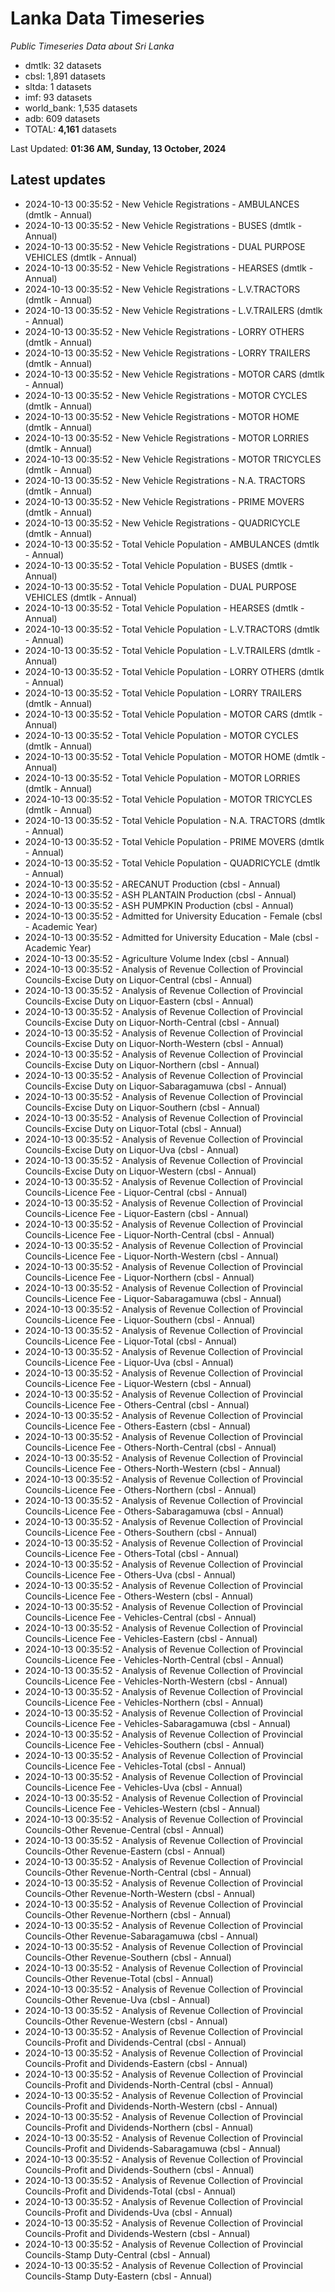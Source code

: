 # Lanka Data Timeseries
*Public Timeseries Data about Sri Lanka*

* dmtlk: 32 datasets
* cbsl: 1,891 datasets
* sltda: 1 datasets
* imf: 93 datasets
* world_bank: 1,535 datasets
* adb: 609 datasets
* TOTAL: **4,161** datasets

Last Updated: **01:36 AM, Sunday, 13 October, 2024**

## Latest updates

* 2024-10-13 00:35:52 - New Vehicle Registrations - AMBULANCES (dmtlk - Annual)
* 2024-10-13 00:35:52 - New Vehicle Registrations - BUSES (dmtlk - Annual)
* 2024-10-13 00:35:52 - New Vehicle Registrations - DUAL PURPOSE VEHICLES (dmtlk - Annual)
* 2024-10-13 00:35:52 - New Vehicle Registrations - HEARSES (dmtlk - Annual)
* 2024-10-13 00:35:52 - New Vehicle Registrations - L.V.TRACTORS (dmtlk - Annual)
* 2024-10-13 00:35:52 - New Vehicle Registrations - L.V.TRAILERS (dmtlk - Annual)
* 2024-10-13 00:35:52 - New Vehicle Registrations - LORRY OTHERS (dmtlk - Annual)
* 2024-10-13 00:35:52 - New Vehicle Registrations - LORRY TRAILERS (dmtlk - Annual)
* 2024-10-13 00:35:52 - New Vehicle Registrations - MOTOR CARS (dmtlk - Annual)
* 2024-10-13 00:35:52 - New Vehicle Registrations - MOTOR CYCLES (dmtlk - Annual)
* 2024-10-13 00:35:52 - New Vehicle Registrations - MOTOR HOME (dmtlk - Annual)
* 2024-10-13 00:35:52 - New Vehicle Registrations - MOTOR LORRIES (dmtlk - Annual)
* 2024-10-13 00:35:52 - New Vehicle Registrations - MOTOR TRICYCLES (dmtlk - Annual)
* 2024-10-13 00:35:52 - New Vehicle Registrations - N.A. TRACTORS (dmtlk - Annual)
* 2024-10-13 00:35:52 - New Vehicle Registrations - PRIME MOVERS (dmtlk - Annual)
* 2024-10-13 00:35:52 - New Vehicle Registrations - QUADRICYCLE (dmtlk - Annual)
* 2024-10-13 00:35:52 - Total Vehicle Population - AMBULANCES (dmtlk - Annual)
* 2024-10-13 00:35:52 - Total Vehicle Population - BUSES (dmtlk - Annual)
* 2024-10-13 00:35:52 - Total Vehicle Population - DUAL PURPOSE VEHICLES (dmtlk - Annual)
* 2024-10-13 00:35:52 - Total Vehicle Population - HEARSES (dmtlk - Annual)
* 2024-10-13 00:35:52 - Total Vehicle Population - L.V.TRACTORS (dmtlk - Annual)
* 2024-10-13 00:35:52 - Total Vehicle Population - L.V.TRAILERS (dmtlk - Annual)
* 2024-10-13 00:35:52 - Total Vehicle Population - LORRY OTHERS (dmtlk - Annual)
* 2024-10-13 00:35:52 - Total Vehicle Population - LORRY TRAILERS (dmtlk - Annual)
* 2024-10-13 00:35:52 - Total Vehicle Population - MOTOR CARS (dmtlk - Annual)
* 2024-10-13 00:35:52 - Total Vehicle Population - MOTOR CYCLES (dmtlk - Annual)
* 2024-10-13 00:35:52 - Total Vehicle Population - MOTOR HOME (dmtlk - Annual)
* 2024-10-13 00:35:52 - Total Vehicle Population - MOTOR LORRIES (dmtlk - Annual)
* 2024-10-13 00:35:52 - Total Vehicle Population - MOTOR TRICYCLES (dmtlk - Annual)
* 2024-10-13 00:35:52 - Total Vehicle Population - N.A. TRACTORS (dmtlk - Annual)
* 2024-10-13 00:35:52 - Total Vehicle Population - PRIME MOVERS (dmtlk - Annual)
* 2024-10-13 00:35:52 - Total Vehicle Population - QUADRICYCLE (dmtlk - Annual)
* 2024-10-13 00:35:52 - ARECANUT Production (cbsl - Annual)
* 2024-10-13 00:35:52 - ASH PLANTAIN Production (cbsl - Annual)
* 2024-10-13 00:35:52 - ASH PUMPKIN Production (cbsl - Annual)
* 2024-10-13 00:35:52 - Admitted for University Education - Female (cbsl - Academic Year)
* 2024-10-13 00:35:52 - Admitted for University Education - Male (cbsl - Academic Year)
* 2024-10-13 00:35:52 - Agriculture Volume Index (cbsl - Annual)
* 2024-10-13 00:35:52 - Analysis of Revenue Collection of Provincial Councils-Excise Duty on Liquor-Central (cbsl - Annual)
* 2024-10-13 00:35:52 - Analysis of Revenue Collection of Provincial Councils-Excise Duty on Liquor-Eastern (cbsl - Annual)
* 2024-10-13 00:35:52 - Analysis of Revenue Collection of Provincial Councils-Excise Duty on Liquor-North-Central (cbsl - Annual)
* 2024-10-13 00:35:52 - Analysis of Revenue Collection of Provincial Councils-Excise Duty on Liquor-North-Western (cbsl - Annual)
* 2024-10-13 00:35:52 - Analysis of Revenue Collection of Provincial Councils-Excise Duty on Liquor-Northern (cbsl - Annual)
* 2024-10-13 00:35:52 - Analysis of Revenue Collection of Provincial Councils-Excise Duty on Liquor-Sabaragamuwa (cbsl - Annual)
* 2024-10-13 00:35:52 - Analysis of Revenue Collection of Provincial Councils-Excise Duty on Liquor-Southern (cbsl - Annual)
* 2024-10-13 00:35:52 - Analysis of Revenue Collection of Provincial Councils-Excise Duty on Liquor-Total (cbsl - Annual)
* 2024-10-13 00:35:52 - Analysis of Revenue Collection of Provincial Councils-Excise Duty on Liquor-Uva (cbsl - Annual)
* 2024-10-13 00:35:52 - Analysis of Revenue Collection of Provincial Councils-Excise Duty on Liquor-Western (cbsl - Annual)
* 2024-10-13 00:35:52 - Analysis of Revenue Collection of Provincial Councils-Licence Fee - Liquor-Central (cbsl - Annual)
* 2024-10-13 00:35:52 - Analysis of Revenue Collection of Provincial Councils-Licence Fee - Liquor-Eastern (cbsl - Annual)
* 2024-10-13 00:35:52 - Analysis of Revenue Collection of Provincial Councils-Licence Fee - Liquor-North-Central (cbsl - Annual)
* 2024-10-13 00:35:52 - Analysis of Revenue Collection of Provincial Councils-Licence Fee - Liquor-North-Western (cbsl - Annual)
* 2024-10-13 00:35:52 - Analysis of Revenue Collection of Provincial Councils-Licence Fee - Liquor-Northern (cbsl - Annual)
* 2024-10-13 00:35:52 - Analysis of Revenue Collection of Provincial Councils-Licence Fee - Liquor-Sabaragamuwa (cbsl - Annual)
* 2024-10-13 00:35:52 - Analysis of Revenue Collection of Provincial Councils-Licence Fee - Liquor-Southern (cbsl - Annual)
* 2024-10-13 00:35:52 - Analysis of Revenue Collection of Provincial Councils-Licence Fee - Liquor-Total (cbsl - Annual)
* 2024-10-13 00:35:52 - Analysis of Revenue Collection of Provincial Councils-Licence Fee - Liquor-Uva (cbsl - Annual)
* 2024-10-13 00:35:52 - Analysis of Revenue Collection of Provincial Councils-Licence Fee - Liquor-Western (cbsl - Annual)
* 2024-10-13 00:35:52 - Analysis of Revenue Collection of Provincial Councils-Licence Fee - Others-Central (cbsl - Annual)
* 2024-10-13 00:35:52 - Analysis of Revenue Collection of Provincial Councils-Licence Fee - Others-Eastern (cbsl - Annual)
* 2024-10-13 00:35:52 - Analysis of Revenue Collection of Provincial Councils-Licence Fee - Others-North-Central (cbsl - Annual)
* 2024-10-13 00:35:52 - Analysis of Revenue Collection of Provincial Councils-Licence Fee - Others-North-Western (cbsl - Annual)
* 2024-10-13 00:35:52 - Analysis of Revenue Collection of Provincial Councils-Licence Fee - Others-Northern (cbsl - Annual)
* 2024-10-13 00:35:52 - Analysis of Revenue Collection of Provincial Councils-Licence Fee - Others-Sabaragamuwa (cbsl - Annual)
* 2024-10-13 00:35:52 - Analysis of Revenue Collection of Provincial Councils-Licence Fee - Others-Southern (cbsl - Annual)
* 2024-10-13 00:35:52 - Analysis of Revenue Collection of Provincial Councils-Licence Fee - Others-Total (cbsl - Annual)
* 2024-10-13 00:35:52 - Analysis of Revenue Collection of Provincial Councils-Licence Fee - Others-Uva (cbsl - Annual)
* 2024-10-13 00:35:52 - Analysis of Revenue Collection of Provincial Councils-Licence Fee - Others-Western (cbsl - Annual)
* 2024-10-13 00:35:52 - Analysis of Revenue Collection of Provincial Councils-Licence Fee - Vehicles-Central (cbsl - Annual)
* 2024-10-13 00:35:52 - Analysis of Revenue Collection of Provincial Councils-Licence Fee - Vehicles-Eastern (cbsl - Annual)
* 2024-10-13 00:35:52 - Analysis of Revenue Collection of Provincial Councils-Licence Fee - Vehicles-North-Central (cbsl - Annual)
* 2024-10-13 00:35:52 - Analysis of Revenue Collection of Provincial Councils-Licence Fee - Vehicles-North-Western (cbsl - Annual)
* 2024-10-13 00:35:52 - Analysis of Revenue Collection of Provincial Councils-Licence Fee - Vehicles-Northern (cbsl - Annual)
* 2024-10-13 00:35:52 - Analysis of Revenue Collection of Provincial Councils-Licence Fee - Vehicles-Sabaragamuwa (cbsl - Annual)
* 2024-10-13 00:35:52 - Analysis of Revenue Collection of Provincial Councils-Licence Fee - Vehicles-Southern (cbsl - Annual)
* 2024-10-13 00:35:52 - Analysis of Revenue Collection of Provincial Councils-Licence Fee - Vehicles-Total (cbsl - Annual)
* 2024-10-13 00:35:52 - Analysis of Revenue Collection of Provincial Councils-Licence Fee - Vehicles-Uva (cbsl - Annual)
* 2024-10-13 00:35:52 - Analysis of Revenue Collection of Provincial Councils-Licence Fee - Vehicles-Western (cbsl - Annual)
* 2024-10-13 00:35:52 - Analysis of Revenue Collection of Provincial Councils-Other Revenue-Central (cbsl - Annual)
* 2024-10-13 00:35:52 - Analysis of Revenue Collection of Provincial Councils-Other Revenue-Eastern (cbsl - Annual)
* 2024-10-13 00:35:52 - Analysis of Revenue Collection of Provincial Councils-Other Revenue-North-Central (cbsl - Annual)
* 2024-10-13 00:35:52 - Analysis of Revenue Collection of Provincial Councils-Other Revenue-North-Western (cbsl - Annual)
* 2024-10-13 00:35:52 - Analysis of Revenue Collection of Provincial Councils-Other Revenue-Northern (cbsl - Annual)
* 2024-10-13 00:35:52 - Analysis of Revenue Collection of Provincial Councils-Other Revenue-Sabaragamuwa (cbsl - Annual)
* 2024-10-13 00:35:52 - Analysis of Revenue Collection of Provincial Councils-Other Revenue-Southern (cbsl - Annual)
* 2024-10-13 00:35:52 - Analysis of Revenue Collection of Provincial Councils-Other Revenue-Total (cbsl - Annual)
* 2024-10-13 00:35:52 - Analysis of Revenue Collection of Provincial Councils-Other Revenue-Uva (cbsl - Annual)
* 2024-10-13 00:35:52 - Analysis of Revenue Collection of Provincial Councils-Other Revenue-Western (cbsl - Annual)
* 2024-10-13 00:35:52 - Analysis of Revenue Collection of Provincial Councils-Profit and Dividends-Central (cbsl - Annual)
* 2024-10-13 00:35:52 - Analysis of Revenue Collection of Provincial Councils-Profit and Dividends-Eastern (cbsl - Annual)
* 2024-10-13 00:35:52 - Analysis of Revenue Collection of Provincial Councils-Profit and Dividends-North-Central (cbsl - Annual)
* 2024-10-13 00:35:52 - Analysis of Revenue Collection of Provincial Councils-Profit and Dividends-North-Western (cbsl - Annual)
* 2024-10-13 00:35:52 - Analysis of Revenue Collection of Provincial Councils-Profit and Dividends-Northern (cbsl - Annual)
* 2024-10-13 00:35:52 - Analysis of Revenue Collection of Provincial Councils-Profit and Dividends-Sabaragamuwa (cbsl - Annual)
* 2024-10-13 00:35:52 - Analysis of Revenue Collection of Provincial Councils-Profit and Dividends-Southern (cbsl - Annual)
* 2024-10-13 00:35:52 - Analysis of Revenue Collection of Provincial Councils-Profit and Dividends-Total (cbsl - Annual)
* 2024-10-13 00:35:52 - Analysis of Revenue Collection of Provincial Councils-Profit and Dividends-Uva (cbsl - Annual)
* 2024-10-13 00:35:52 - Analysis of Revenue Collection of Provincial Councils-Profit and Dividends-Western (cbsl - Annual)
* 2024-10-13 00:35:52 - Analysis of Revenue Collection of Provincial Councils-Stamp Duty-Central (cbsl - Annual)
* 2024-10-13 00:35:52 - Analysis of Revenue Collection of Provincial Councils-Stamp Duty-Eastern (cbsl - Annual)